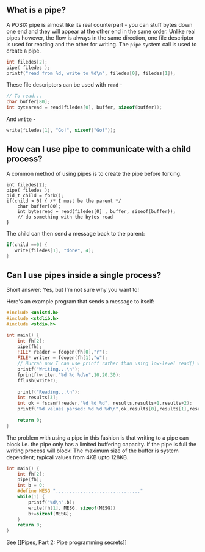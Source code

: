 ## What is a pipe?

A POSIX pipe is almost like its real counterpart - you can stuff bytes down one end and they will appear at the other end in the same order. Unlike real pipes however, the flow is always in the same direction, one file descriptor is used for reading and the other for writing. The `pipe` system call is used to create a pipe.
```C
int filedes[2];
pipe( filedes );
printf("read from %d, write to %d\n", filedes[0], filedes[1]);
```

These file descriptors can be used with `read` -
```C
// To read...
char buffer[80];
int bytesread = read(filedes[0], buffer, sizeof(buffer));
```
And `write` - 
```C
write(filedes[1], "Go!", sizeof("Go!"));
```

## How can I use pipe to communicate with a child process?
A common method of using pipes is to create the pipe before forking.
```
int filedes[2];
pipe( filedes );
pid_t child = fork();
if(child > 0) { /* I must be the parent */
    char buffer[80];
    int bytesread = read(filedes[0] , buffer, sizeof(buffer));
    // do something with the bytes read    
}
```

The child can then send a message back to the parent:
```C
if(child ==0) {
   write(filedes[1], "done", 4);
}
```
## Can I use pipes inside a single process?
Short answer: Yes, but I'm not sure why you want to!

Here's an example program that sends a message to itself:
```C
#include <unistd.h>
#include <stdlib.h>
#include <stdio.h>

int main() {
    int fh[2];
    pipe(fh);
    FILE* reader = fdopen(fh[0],"r");
    FILE* writer = fdopen(fh[1],"w");
    // Hurrah now I can use printf rather than using low-level read() write()
    printf("Writing...\n");
    fprintf(writer,"%d %d %d\n",10,20,30);
    fflush(writer);
    
    printf("Reading...\n");
    int results[3];
    int ok = fscanf(reader,"%d %d %d", results,results+1,results+2);
    printf("%d values parsed: %d %d %d\n",ok,results[0],results[1],results[2]);
    
    return 0;
}
```

The problem with using a pipe in this fashion is that writing to a pipe can block i.e. the pipe only has a limited buffering capacity. If the pipe is full the writing process will block! The maximum size of the buffer is system dependent; typical values from  4KB upto 128KB.

```C
int main() {
    int fh[2];
    pipe(fh);
    int b = 0;
    #define MESG "..............................."
    while(1) {
        printf("%d\n",b);
        write(fh[1], MESG, sizeof(MESG))
        b+=sizeof(MESG);
    }
    return 0;
}
```

See [[Pipes, Part 2: Pipe programming secrets]]
